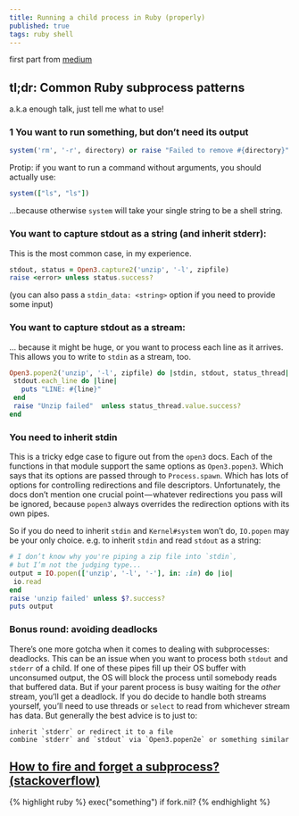 ```yaml
---
title: Running a child process in Ruby (properly)
published: true
tags: ruby shell
---
```

first part from [medium](https://medium.com/zendesk-engineering/running-a-child-process-in-ruby-properly-febd0a2b6ec8)


## tl;dr: Common Ruby subprocess patterns

a.k.a enough talk, just tell me what to use!

### 1 You want to run something, but don’t need its output

```ruby
system('rm', '-r', directory) or raise "Failed to remove #{directory}"
```

Protip: if you want to run a command without arguments, you should actually use:

```ruby
system(["ls", "ls"])
```

…because otherwise `system` will take your single string to be a shell string.

### You want to capture stdout as a string (and inherit stderr):

This is the most common case, in my experience.

```ruby
stdout, status = Open3.capture2('unzip', '-l', zipfile)
raise <error> unless status.success?
```

(you can also pass a `stdin_data: <string>` option if you need to provide some input)

### You want to capture stdout as a stream:

… because it might be huge, or you want to process each line as it arrives. This allows you to write to `stdin` as a stream, too.

```ruby
Open3.popen2('unzip', '-l', zipfile) do |stdin, stdout, status_thread|
 stdout.each_line do |line|
   puts "LINE: #{line}"
 end
 raise "Unzip failed"  unless status_thread.value.success?
end
```

### You need to inherit stdin

This is a tricky edge case to figure out from the `open3` docs. Each of the functions in that module support the same options as `Open3.popen3`. Which says that its options are passed through to `Process.spawn`. Which has lots of options for controlling redirections and file descriptors. Unfortunately, the docs don’t mention one crucial point — whatever redirections you pass will be ignored, because `popen3` always overrides the redirection options with its own pipes.

So if you do need to inherit `stdin` and `Kernel#system` won’t do, `IO.popen` may be your only choice. e.g. to inherit `stdin` and read `stdout` as a string:

```ruby
# I don’t know why you're piping a zip file into `stdin`,
# but I’m not the judging type...
output = IO.popen(['unzip', '-l', '-'], in: :in) do |io|
 io.read
end
raise 'unzip failed' unless $?.success?
puts output
```

### Bonus round: avoiding deadlocks

There’s one more gotcha when it comes to dealing with subprocesses: deadlocks. This can be an issue when you want to process both `stdout` and `stderr` of a child. If one of these pipes fill up their OS buffer with unconsumed output, the OS will block the process until somebody reads that buffered data. But if your parent process is busy waiting for the _other_ stream, you’ll get a deadlock. If you do decide to handle both streams yourself, you’ll need to use threads or `select` to read from whichever stream has data. But generally the best advice is to just to:

    inherit `stderr` or redirect it to a file
    combine `stderr` and `stdout` via `Open3.popen2e` or something similar

## [How to fire and forget a subprocess? (stackoverflow)](https://stackoverflow.com/a/806289/51386)

{% highlight ruby %}
exec("something") if fork.nil?
{% endhighlight %}

